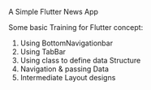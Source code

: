 A Simple Flutter News App

Some basic Training for Flutter concept:
1. Using BottomNavigationbar
2. Using TabBar
3. Using class to define data Structure
4. Navigation & passing Data
5. Intermediate Layout designs
